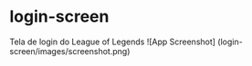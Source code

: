 # login-screen
Tela de login do League of Legends
![App Screenshot] (login-screen/images/screenshot.png)
